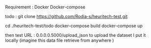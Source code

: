 Requirement : 
Docker
Docker-compose

todo : 
git clone https://github.com/Rodia-s/heuritech-test.git

cd ./heuritech-test/todo
docker-compose build
docker-compose up 

then test URL :
0.0.0.0.5000/upload_json
to upload the dataset I put it locally (imagine this data file retrieve from anywhere )

